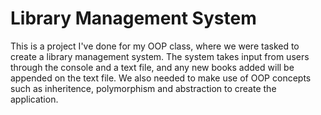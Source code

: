 # Library Management System
This is a project I've done for my OOP class, where we were tasked to create a library management system.
The system takes input from users through the console and a text file, and any new books added will be appended on the text file.
We also needed to make use of OOP concepts such as inheritence, polymorphism and abstraction to create the application.
